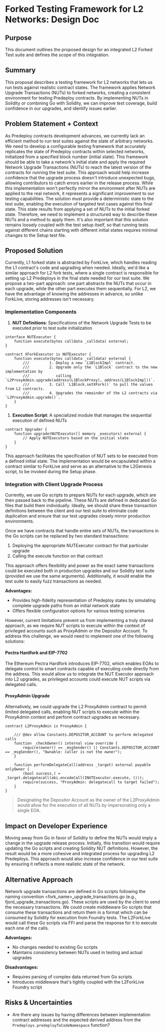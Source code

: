 # Forked Testing Framework for L2 Networks: Design Doc

## Purpose

This document outlines the proposed design for an integrated L2 Forked Test suite and defines the scope of this integration.

## Summary

This proposal describes a testing framework for L2 networks that lets us run tests against realistic contract states. The framework applies Network Upgrade Transactions (NUTs) to forked networks, creating a consistent environment for testing Predeploy contracts. By implementing NUTs in Solidity or combining Go with Solidity, we can improve test coverage, build confidence in our upgrades, and identify issues earlier.

## Problem Statement + Context

As Predeploy contracts development advances, we currently lack an efficient method to run test suites against the state of arbitrary networks. We need to develop a configurable testing framework that accurately replicates the state of Predeploy contracts within selected networks, initialized from a specified block number (initial state).
This framework should be able to take a network's initial state and apply the required Network Upgrade Transactions (NUTs) to reach the latest version of the contracts for running the test suite. This approach would help increase confidence that the upgrade process doesn't introduce unexpected bugs, allowing contributors to catch errors earlier in the release process. While this implementation won't perfectly mirror the environment after NUTs are applied to the real network, it represents a significant improvement to our testing capabilities.
The solution must provide a deterministic state to the test suite, enabling the execution of targeted test cases against this final state. This state results from applying a set of NUTs to the initial forked state. Therefore, we need to implement a structured way to describe these NUTs and a method to apply them.
It's also important that this solution remains loosely coupled with the test setup itself, so that running tests against different chains starting with different initial states requires minimal changes to the Setup test file.

## Proposed Solution

Currently, L1 forked state is abstracted by ForkLive, which handles reading the L1 contract's code and upgrading when needed. Ideally, we'd like a similar approach for L2 fork tests, where a single contract is responsible for setting up L2 Predeploys in the final state needed for our test suite. We propose a two-part approach: one part abstracts the NUTs that occur in each upgrade, while the other part executes them sequentially. For L2, we have the advantage of knowing the addresses in advance, so unlike ForkLive, storing addresses isn't necessary.

### Implementation Components

1. **NUT Definitions**: Specifications of the Network Upgrade Tests to be executed prior to test suite initialization

```solidity
interface NUTExecutor {
    function execute(bytes calldata _calldata) external;
}

contract XForkExecutor is NUTExecutor {
    function execute(bytes calldata _calldata) external {
        ///         1. Deploy a new `L1BlockImpl` contract.
        ///         2. Upgrade only the `L1Block` contract to the new implementation by
        ///            calling `L2ProxyAdmin.upgrade(address(L1BlockProxy), address(L1BlockImpl))`.
        ///         3. Call `L1Block.setXFork()` to pull the values from L2 contracts.
        ///         4. Upgrades the remainder of the L2 contracts via `L2ProxyAdmin.upgrade()`.
    }
}

```

1. **Execution Script**: A specialized module that manages the sequential execution of defined NUTs

```solidity
contract Upgrader {
    function upgrade(NUTExecutor[] memory _executors) external {
	    // Apply NUTExecutors based on the initial state
    }
}

```

This approach facilitates the specification of NUT sets to be executed from a defined initial state. The implementation would be encapsulated within a contract similar to ForkLive and serve as an alternative to the L2Genesis script, to be invoked during the Setup phase.

### Integration with Client Upgrade Process

Currently, we use Go scripts to prepare NUTs for each upgrade, which are then passed back to the pipeline. These NUTs are defined in dedicated Go files that build them individually. Ideally, we should share these transaction definitions between the client and our test suite to eliminate code duplication and ensure that our test upgrades closely mirror production environments.

Once we have contracts that handle entire sets of NUTs, the transactions in the Go scripts can be replaced by two standard transactions:

1. Deploying the appropriate NUTExecutor contract for that particular upgrade
2. Calling the execute function on that contract

This approach offers flexibility and power as the exact same transactions could be executed both in production upgrades and our Solidity test suite (provided we use the same arguments). Additionally, it would enable the test suite to easily fuzz transactions as needed.

**Advantages:**

- Provides high-fidelity representation of Predeploy states by simulating complete upgrade paths from an initial network state
- Offers flexible configuration options for various testing scenarios

However, current limitations prevent us from implementing a truly shared approach, as we require NUT scripts to execute within the context of privileged accounts such as ProxyAdmin or the Depositor Account. To address this challenge, we would need to implement one of the following solutions:

#### Pectra Hardfork and EIP-7702

The Ethereum Pectra Hardfork introduces EIP-7702, which enables EOAs to delegate control to smart contracts capable of executing code directly from the address. This would allow us to integrate the NUT Executor approach into L2 upgrades, as privileged accounts could execute NUT scripts via delegated calls.

#### ProxyAdmin Upgrade

Alternatively, we could upgrade the L2 ProxyAdmin contract to permit limited delegated calls, enabling NUT scripts to execute within the ProxyAdmin context and perform contract upgrades as necessary.

```solidity
contract L2ProxyAdmin is ProxyAdmin {

    /// @dev allow Constants.DEPOSITOR_ACCOUNT to perform delegated calls
    function _checkOwner() internal view override {
        require(owner() == _msgSender() || Constants.DEPOSITOR_ACCOUNT == _msgSender(), "Ownable: caller is not the owner");
    }

	function performDelegateCall(address _target) external payable onlyOwner {
        (bool success,) = _target.delegatecall(abi.encodeCall(INUTExecutor.execute, ()));
        require(success, "ProxyAdmin: delegatecall to target failed");
	}
}

```

> Designating the Depositor Account as the owner of the L2ProxyAdmin would allow for the execution of all NUTs by impersonating only a single EOA.

## Impact on Developer Experience

Moving away from Go in favor of Solidity to define the NUTs would imply a change in the upgrade release process. Initially, this transition would require updating the Go scripts and creating Solidity NUT definitions. However, the result would be a more cohesive and integrated process for upgrading L2 Predeploys. This approach would also increase confidence in our test suite by ensuring it reflects a more realistic state of the network.

## Alternative Approach

Network upgrade transactions are defined in Go scripts following the naming convention <fork_name>\_upgrade_transactions.go (e.g., fjord_upgrade_transactions.go). These scripts are used by the client to send the necessary transactions.
We could create middleware Go scripts that consume these transactions and return them in a format which can be consumed by Solidity for execution from Foundry tests. The L2ForkLive would call these Go scripts via FFI and parse the response for it to execute each one of the calls.

**Advantages:**

- No changes needed to existing Go scripts
- Maintains consistency between NUTs used in testing and actual upgrades

**Disadvantages:**

- Requires parsing of complex data returned from Go scripts
- Introduces middleware that's tightly coupled with the L2ForkLive Foundry script

## Risks & Uncertainties

- Are there any issues by having differences between implementation contract addresses and the expected derived address from the `Predeploys.predeployToCodeNamespace` function?
